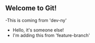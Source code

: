 ## Welcome to Git!

-This is coming from 'dev-ny'
- Hello, it's someone else!
- I'm adding this from 'feature-branch'